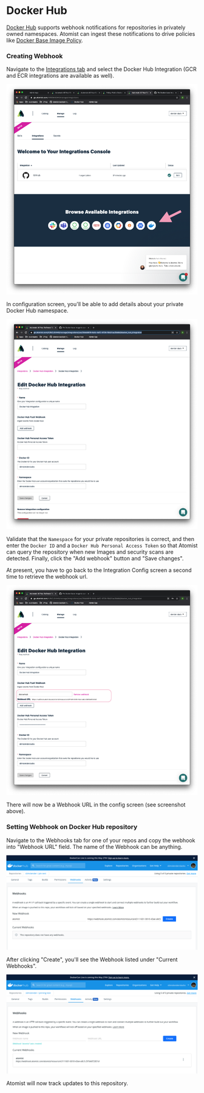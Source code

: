 # Docker Hub

[Docker Hub](https://hub.docker.com/) supports webhook notifications for repositories in privately owned namespaces.
Atomist can ingest these notifications to drive policies like [Docker Base Image
Policy](https://go.atomist.com/catalog/skills/atomist/docker-base-image-policy).

### Creating Webhook

Navigate to the [Integrations tab](https://go.atomist.com/r/auth/manage/integrations) and select the Docker Hub
Integration (GCR and ECR integrations are available as well).

![img/dockerhub/12.png](img/dockerhub/12.png)

In configuration screen, you'll be able to add details about your private Docker Hub namespace.

![img/dockerhub/7.png](img/dockerhub/7.png)

Validate that the `Namespace` for your private repositories is correct, and then enter the `Docker ID` and a `Docker Hub
Personal Access Token` so that Atomist can query the repository when new Images and security scans are detected.
Finally, click the "Add webhook" button and "Save changes".

At present, you have to go back to the Integration Config screen a second time to retrieve the webhook url.

![img/dockerhub/8.png](img/dockerhub/8.png)

There will now be a Webhook URL in the config screen (see screenshot above).

### Setting Webhook on Docker Hub repository

Navigate to the Webhooks tab for one of your repos and copy the webhook into "Webhook URL" field.  The name of the
Webhook can be anything.

![img/dockerhub/9.png](img/dockerhub/9.png)

After clicking "Create", you'll see the Webhook listed under "Current Webhooks".

![img/dockerhub/10.png](img/dockerhub/10.png)

Atomist will now track updates to this repository.
